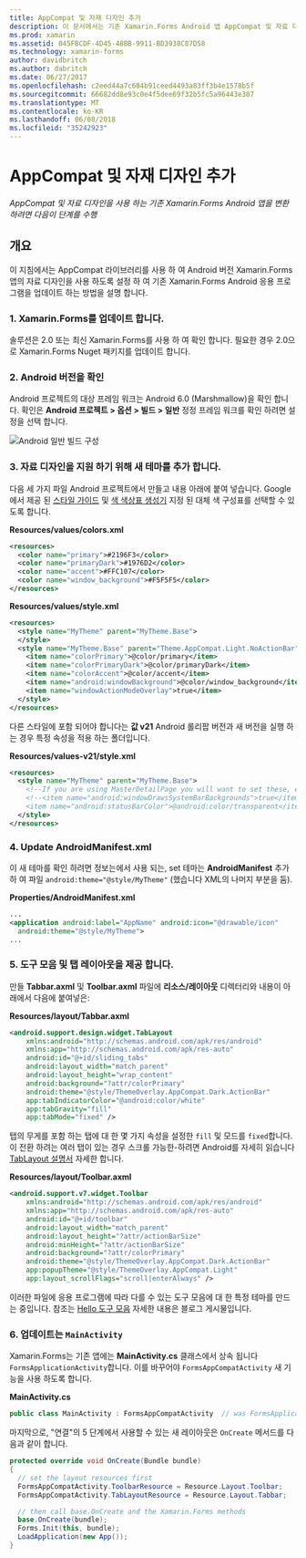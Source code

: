 ```yaml
---
title: AppCompat 및 자재 디자인 추가
description: 이 문서에서는 기존 Xamarin.Forms Android 앱 AppCompat 및 자료 디자인을 사용 하도록 변환 하는 방법을 설명 합니다.
ms.prod: xamarin
ms.assetid: 045FBCDF-4D45-48BB-9911-BD3938C87D58
ms.technology: xamarin-forms
author: davidbritch
ms.author: dabritch
ms.date: 06/27/2017
ms.openlocfilehash: c2eed44a7c684b91ceed4493a83ff3b4e1578b5f
ms.sourcegitcommit: 66682dd8e93c0e4f5dee69f32b5fc5a96443e307
ms.translationtype: MT
ms.contentlocale: ko-KR
ms.lasthandoff: 06/08/2018
ms.locfileid: "35242923"
---
```

# <a name="adding-appcompat-and-material-design"></a>AppCompat 및 자재 디자인 추가

_AppCompat 및 자료 디자인을 사용 하는 기존 Xamarin.Forms Android 앱을 변환 하려면 다음이 단계를 수행_

<!-- source https://gist.github.com/jassmith/a3b2a543f99126782936
https://blog.xamarin.com/material-design-for-your-xamarin-forms-android-apps/ -->

## <a name="overview"></a>개요

이 지침에서는 AppCompat 라이브러리를 사용 하 여 Android 버전 Xamarin.Forms 앱의 자료 디자인을 사용 하도록 설정 하 여 기존 Xamarin.Forms Android 응용 프로그램을 업데이트 하는 방법을 설명 합니다.

### <a name="1-update-xamarinforms"></a>1. Xamarin.Forms를 업데이트 합니다.

솔루션은 2.0 또는 최신 Xamarin.Forms를 사용 하 여 확인 합니다. 필요한 경우 2.0으로 Xamarin.Forms Nuget 패키지를 업데이트 합니다.

### <a name="2-check-android-version"></a>2. Android 버전을 확인

Android 프로젝트의 대상 프레임 워크는 Android 6.0 (Marshmallow)을 확인 합니다. 확인은 **Android 프로젝트 > 옵션 > 빌드 > 일반** 정정 프레임 워크를 확인 하려면 설정을 선택 합니다.

 ![](appcompat-images/target-android-6-sml.png "Android 일반 빌드 구성")

### <a name="3-add-new-themes-to-support-material-design"></a>3. 자료 디자인을 지원 하기 위해 새 테마를 추가 합니다.

다음 세 가지 파일 Android 프로젝트에서 만들고 내용 아래에 붙여 넣습니다. Google에서 제공 된 [스타일 가이드](http://www.google.com/design/spec/style/color.html#color-color-palette) 및 [색 색상표 생성기](http://www.materialpalette.com/) 지정 된 대체 색 구성표를 선택할 수 있도록 합니다.

**Resources/values/colors.xml**

```xml
<resources>
  <color name="primary">#2196F3</color>
  <color name="primaryDark">#1976D2</color>
  <color name="accent">#FFC107</color>
  <color name="window_background">#F5F5F5</color>
</resources>
```

**Resources/values/style.xml**

```xml
<resources>
  <style name="MyTheme" parent="MyTheme.Base">
  </style>
  <style name="MyTheme.Base" parent="Theme.AppCompat.Light.NoActionBar">
    <item name="colorPrimary">@color/primary</item>
    <item name="colorPrimaryDark">@color/primaryDark</item>
    <item name="colorAccent">@color/accent</item>
    <item name="android:windowBackground">@color/window_background</item>
    <item name="windowActionModeOverlay">true</item>
  </style>
</resources>
```

다른 스타일에 포함 되어야 합니다는 **값 v21** Android 롤리팝 버전과 새 버전을 실행 하는 경우 특정 속성을 적용 하는 폴더입니다.

**Resources/values-v21/style.xml**

```xml
<resources>
  <style name="MyTheme" parent="MyTheme.Base">
    <!--If you are using MasterDetailPage you will want to set these, else you can leave them out-->
    <!--<item name="android:windowDrawsSystemBarBackgrounds">true</item>
    <item name="android:statusBarColor">@android:color/transparent</item>-->
  </style>
</resources>
```

### <a name="4-update-androidmanifestxml"></a>4. Update AndroidManifest.xml

이 새 테마를 확인 하려면 정보는에서 사용 되는, set 테마는 **AndroidManifest** 추가 하 여 파일 `android:theme="@style/MyTheme"` (했습니다 XML의 나머지 부분을 둠).

**Properties/AndroidManifest.xml**

```xml
...
<application android:label="AppName" android:icon="@drawable/icon"
  android:theme="@style/MyTheme">
...
```

### <a name="5-provide-toolbar-and-tab-layouts"></a>5. 도구 모음 및 탭 레이아웃을 제공 합니다.

만들 **Tabbar.axml** 및 **Toolbar.axml** 파일에 **리소스/레이아웃** 디렉터리와 내용이 아래에서 다음에 붙여넣은:

**Resources/layout/Tabbar.axml**

```xml
<android.support.design.widget.TabLayout
    xmlns:android="http://schemas.android.com/apk/res/android"
    xmlns:app="http://schemas.android.com/apk/res-auto"
    android:id="@+id/sliding_tabs"
    android:layout_width="match_parent"
    android:layout_height="wrap_content"
    android:background="?attr/colorPrimary"
    android:theme="@style/ThemeOverlay.AppCompat.Dark.ActionBar"
    app:tabIndicatorColor="@android:color/white"
    app:tabGravity="fill"
    app:tabMode="fixed" />
```

탭의 무게를 포함 하는 탭에 대 한 몇 가지 속성을 설정한 `fill` 및 모드를 `fixed`합니다.
이 전환 하려는 여러 탭이 있는 경우 스크롤 가능한-하려면 Android를 자세히 읽습니다 [TabLayout 설명서](http://developer.android.com/reference/android/support/design/widget/TabLayout.html) 자세한 합니다.

**Resources/layout/Toolbar.axml**

```xml
<android.support.v7.widget.Toolbar
    xmlns:android="http://schemas.android.com/apk/res/android"
    xmlns:app="http://schemas.android.com/apk/res-auto"
    android:id="@+id/toolbar"
    android:layout_width="match_parent"
    android:layout_height="?attr/actionBarSize"
    android:minHeight="?attr/actionBarSize"
    android:background="?attr/colorPrimary"
    android:theme="@style/ThemeOverlay.AppCompat.Dark.ActionBar"
    app:popupTheme="@style/ThemeOverlay.AppCompat.Light"
    app:layout_scrollFlags="scroll|enterAlways" />
```

이러한 파일에 응용 프로그램에 따라 다를 수 있는 도구 모음에 대 한 특정 테마를 만드는 중입니다.
참조는 [Hello 도구 모음](https://blog.xamarin.com/android-tips-hello-toolbar-goodbye-action-bar/) 자세한 내용은 블로그 게시물입니다.


### <a name="6-update-the-mainactivity"></a>6. 업데이트는 `MainActivity`

Xamarin.Forms는 기존 앱에는 **MainActivity.cs** 클래스에서 상속 됩니다 `FormsApplicationActivity`합니다. 이를 바꾸어야 `FormsAppCompatActivity` 새 기능을 사용 하도록 합니다.

**MainActivity.cs**

```csharp
public class MainActivity : FormsAppCompatActivity  // was FormsApplicationActivity
```

마지막으로, "연결"의 5 단계에서 사용할 수 있는 새 레이아웃은 `OnCreate` 메서드를 다음과 같이 합니다.

```csharp
protected override void OnCreate(Bundle bundle)
{
  // set the layout resources first
  FormsAppCompatActivity.ToolbarResource = Resource.Layout.Toolbar;
  FormsAppCompatActivity.TabLayoutResource = Resource.Layout.Tabbar;

  // then call base.OnCreate and the Xamarin.Forms methods
  base.OnCreate(bundle);
  Forms.Init(this, bundle);
  LoadApplication(new App());
}
```

